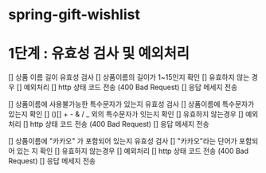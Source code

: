 # spring-gift-wishlist
# 1단계 : 유효성 검사 및 예외처리

[] 상품 이름 길이 유효성 검사 
    [] 상품이름의 길이가 1~15인지 확인
    [] 유효하지 않는 경우
        [] 예외처리
        [] http 상태 코드 전송 (400 Bad Request)
        [] 응답 메세지 전송 

[] 상품이름에 사용불가능한 특수문자가 있는지 유효성 검사 
    [] 상품이름에 특수문자가 있는지 확인 
    []  ()[] + - &  / _ 외의 특수문자가 잇는지 확인 
    [] 유효하지 않는경우
        [] 예외처리
        [] http 상태 코드 전송 (400 Bad Request)
        [] 응답 메세지 전송

[] 상품이름에 "카카오" 가 포함되어 있는지 유효성 검사 
    [] "카카오"라는 단어가 포함되어 있는 지 확인
    [] 유효하지 않는경우
        [] 예외처리
        [] http 상태 코드 전송 (400 Bad Request)
        [] 응답 메세지 전송
